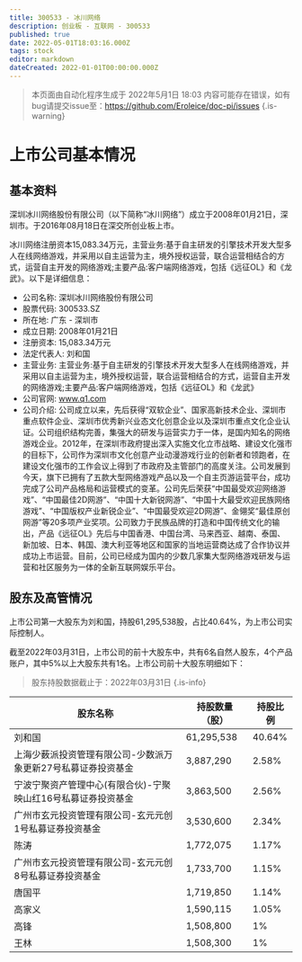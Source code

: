 ```yaml
---
title: 300533 - 冰川网络
description: 创业板 - 互联网 - 300533
published: true
date: 2022-05-01T18:03:16.000Z
tags: stock
editor: markdown
dateCreated: 2022-01-01T00:00:00.000Z
---
```


> 本页面由自动化程序生成于 2022年5月1日 18:03
> 内容可能存在错误，如有bug请提交issue至：https://github.com/Eroleice/doc-pi/issues
{.is-warning}

# 上市公司基本情况

## 基本资料

深圳冰川网络股份有限公司（以下简称“冰川网络”）成立于2008年01月21日，深圳市。于2016年08月18日在深交所创业板上市。

冰川网络注册资本15,083.34万元，主营业务:基于自主研发的引擎技术开发大型多人在线网络游戏，并采用以自主运营为主，境外授权运营，联合运营相结合的方式，运营自主开发的网络游戏;主要产品:客户端网络游戏，包括《远征OL》和《龙武》。以下是详细信息：

- 公司名称: 深圳冰川网络股份有限公司
- 股票代码: 300533.SZ
- 所在地: 广东 - 深圳市
- 成立日期: 2008年01月21日
- 注册资本: 15,083.34万元
- 法定代表人: 刘和国
- 主营业务: 主营业务:基于自主研发的引擎技术开发大型多人在线网络游戏，并采用以自主运营为主，境外授权运营，联合运营相结合的方式，运营自主开发的网络游戏;主要产品:客户端网络游戏，包括《远征OL》和《龙武》
- 公司官网: www.q1.com
- 公司介绍: 公司成立以来，先后获得“双软企业”、国家高新技术企业、深圳市重点软件企业、深圳市优秀新兴业态文化创意企业以及深圳市重点文化企业认证。公司组织结构完善，集强大的研发与运营实力于一体，是国内知名的网络游戏企业。2012年，在深圳市政府提出深入实施文化立市战略、建设文化强市的目标下，公司作为深圳市文化创意产业动漫游戏行业的创新者和领跑者，在建设文化强市的工作会议上得到了市政府及主管部门的高度关注。公司发展到今天，旗下已拥有了五款大型网络游戏产品以及一个自主页游运营平台，成功完成了公司产品格局和运营模式的变革。公司先后荣获“中国最受欢迎网络游戏”、“中国最佳2D网游”、“中国十大新锐网游”、“中国十大最受欢迎民族网络游戏”、“中国版权产业新锐企业”、“中国最受欢迎2D网游”、金翎奖“最佳原创网游”等20多项产业奖项。公司致力于民族品牌的打造和中国传统文化的输出，产品《远征OL》先后与中国香港、中国台湾、马来西亚、越南、泰国、新加坡、日本、韩国、澳大利亚等地区和国家的当地运营商达成了合作协议并成功上市运营。目前，公司已经成为国内的少数几家集大型网络游戏研发与运营和社区服务为一体的全新互联网娱乐平台。


## 股东及高管情况

上市公司第一大股东为刘和国，持股61,295,538股，占比40.64%，为上市公司实际控制人。

截至2022年03月31日，上市公司的前十大股东中，共有6名自然人股东，4个产品账户，其中5%以上大股东共有1名。上市公司前十大股东明细如下：

> 股东持股数据截止于：2022年03月31日
{.is-info}

| 股东名称 | 持股数量（股） | 持股比例 |
| --- | --- | --- |
| 刘和国 | 61,295,538 | 40.64% |
| 上海少薮派投资管理有限公司-少数派万象更新27号私募证券投资基金 | 3,887,290 | 2.58% |
| 宁波宁聚资产管理中心(有限合伙)-宁聚映山红16号私募证券投资基金 | 3,863,500 | 2.56% |
| 广州市玄元投资管理有限公司-玄元元创1号私募证券投资基金 | 3,530,600 | 2.34% |
| 陈涛 | 1,772,075 | 1.17% |
| 广州市玄元投资管理有限公司-玄元元创8号私募证券投资基金 | 1,733,700 | 1.15% |
| 唐国平 | 1,719,850 | 1.14% |
| 高家义 | 1,590,115 | 1.05% |
| 高锋 | 1,508,800 | 1% |
| 王林 | 1,508,300 | 1% |




